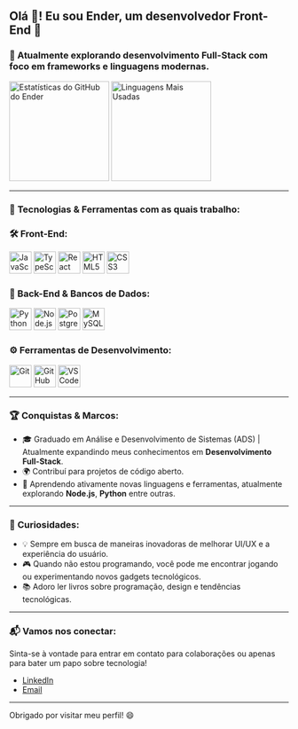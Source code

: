 <h2 align="left">Olá 👋! Eu sou Ender, um desenvolvedor Front-End 🚀</h2>

### 🌱 Atualmente explorando desenvolvimento Full-Stack com foco em frameworks e linguagens modernas.

<div align="left">
  <img src="https://github-readme-stats.vercel.app/api?username=EnderJGV&show_icons=true&include_all_commits=true&count_private=true&theme=dracula&locale=pt-br&hide_border=true" height="180" alt="Estatísticas do GitHub do Ender" />
  <img src="https://github-readme-stats.vercel.app/api/top-langs?username=EnderJGV&layout=compact&langs_count=6&theme=dracula&hide_border=true" height="180" alt="Linguagens Mais Usadas" />
</div>

---

### 🚀 **Tecnologias** & **Ferramentas** com as quais trabalho:

<div align="left">
  <h3>🛠️ Front-End:</h3>
  <img src="https://cdn.jsdelivr.net/gh/devicons/devicon/icons/javascript/javascript-original.svg" height="40" alt="JavaScript" />
  <img src="https://cdn.jsdelivr.net/gh/devicons/devicon/icons/typescript/typescript-original.svg" height="40" alt="TypeScript" />
  <img src="https://cdn.jsdelivr.net/gh/devicons/devicon/icons/react/react-original.svg" height="40" alt="React" />
  <img src="https://cdn.jsdelivr.net/gh/devicons/devicon/icons/html5/html5-original.svg" height="40" alt="HTML5" />
  <img src="https://cdn.jsdelivr.net/gh/devicons/devicon/icons/css3/css3-original.svg" height="40" alt="CSS3" />
</div>

<div align="left">
  <h3>🔧 Back-End & Bancos de Dados:</h3>
  <img src="https://cdn.jsdelivr.net/gh/devicons/devicon/icons/python/python-original.svg" height="40" alt="Python" />
  <img src="https://cdn.jsdelivr.net/gh/devicons/devicon/icons/nodejs/nodejs-original.svg" height="40" alt="Node.js" />
  <img src="https://cdn.jsdelivr.net/gh/devicons/devicon/icons/postgresql/postgresql-original.svg" height="40" alt="PostgreSQL" />
  <img src="https://cdn.jsdelivr.net/gh/devicons/devicon/icons/mysql/mysql-original.svg" height="40" alt="MySQL" />
</div>

<div align="left">
  <h3>⚙️ Ferramentas de Desenvolvimento:</h3>
  <img src="https://cdn.jsdelivr.net/gh/devicons/devicon/icons/git/git-original.svg" height="40" alt="Git" />
  <img src="https://cdn.jsdelivr.net/gh/devicons/devicon/icons/github/github-original.svg" height="40" alt="GitHub" />
  <img src="https://cdn.jsdelivr.net/gh/devicons/devicon/icons/vscode/vscode-original.svg" height="40" alt="VS Code" />
</div>

---

### 🏆 **Conquistas & Marcos:**

- 🎓 Graduado em Análise e Desenvolvimento de Sistemas (ADS) | Atualmente expandindo meus conhecimentos em **Desenvolvimento Full-Stack**.
- 🌍 Contribuí para projetos de código aberto.
- 🌱 Aprendendo ativamente novas linguagens e ferramentas, atualmente explorando **Node.js**, **Python** entre outras.
  
---

### 🌟 **Curiosidades:**

- 💡 Sempre em busca de maneiras inovadoras de melhorar UI/UX e a experiência do usuário.
- 🎮 Quando não estou programando, você pode me encontrar jogando ou experimentando novos gadgets tecnológicos.
- 📚 Adoro ler livros sobre programação, design e tendências tecnológicas.

---

### 📬 Vamos nos conectar:

Sinta-se à vontade para entrar em contato para colaborações ou apenas para bater um papo sobre tecnologia!  
- [LinkedIn](www.linkedin.com/in/ender-josue)
- [Email](mailto:ender.guaina@gmail.com)

---

Obrigado por visitar meu perfil! 😄
